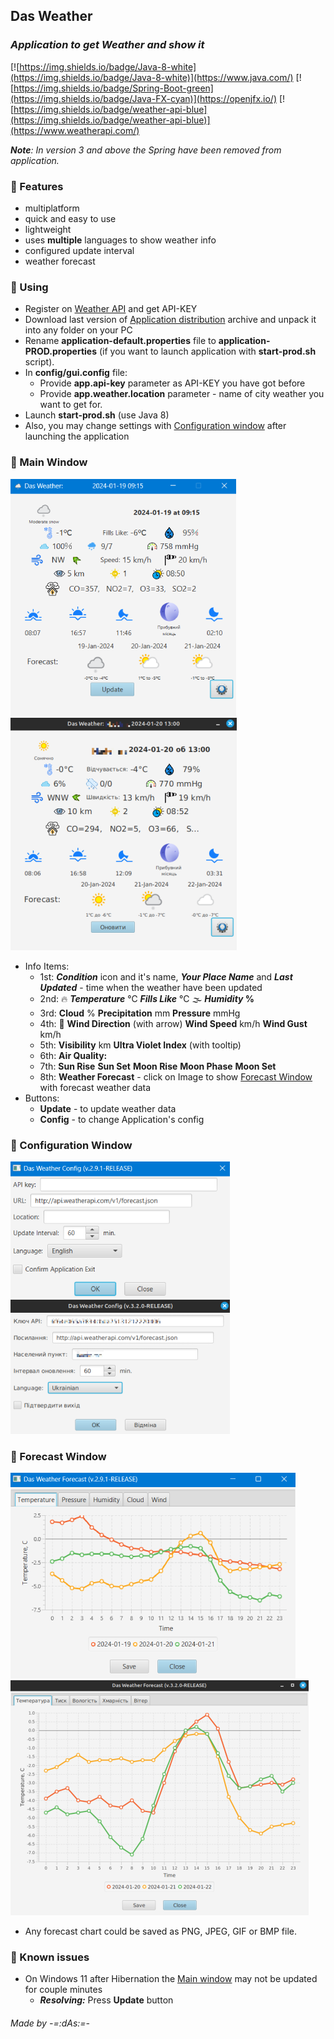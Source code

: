 ## Das Weather
### _Application to get Weather and show it_

[![https://img.shields.io/badge/Java-8-white](https://img.shields.io/badge/Java-8-white)](https://www.java.com/) [![https://img.shields.io/badge/Spring-Boot-green](https://img.shields.io/badge/Java-FX-cyan)](https://openjfx.io/) [![https://img.shields.io/badge/weather-api-blue](https://img.shields.io/badge/weather-api-blue)](https://www.weatherapi.com/)

_**Note**: In version 3 and above the Spring have been removed from application._ 

### 📃 Features
- multiplatform
- quick and easy to use
- lightweight
- uses **multiple** languages to show weather info
- configured update interval
- weather forecast

### 📌 Using
- Register on [Weather API](https://www.weatherapi.com/) and get API-KEY
- Download last version of [Application distribution](https://github.com/anrydas/DasWeather/releases) archive and unpack it into any folder on your PC
- Rename **application-default.properties** file to **application-PROD.properties** (if you want to launch application with **start-prod.sh** script).
- In **config/gui.config** file:
  - Provide **app.api-key** parameter as API-KEY you have got before
  - Provide **app.weather.location** parameter - name of city weather you want to get for.
- Launch **start-prod.sh** (use Java 8)
- Also, you may change settings with [Configuration window](#ConfigWin) after launching the application

### 📜 Main Window<a id='MainWin'/>
![Screenshot](images/WeatherWindow_v2.png) ![Screenshot](images/WeatherWindow_v2_L.png)
- Info Items:
  - 1st: **_Condition_** icon and it's name, **_Your Place Name_** and **_Last Updated_** - time when the weather have been updated  
  - 2nd: 🔥 **_Temperature_** ℃ **_Fills Like_** ℃ 🌫 **_Humidity_ %** 
  - 3rd: **Cloud** % **Precipitation** mm **Pressure** mmHg
  - 4th: 💨 **Wind Direction** (with arrow) **Wind Speed** km/h **Wind Gust** km/h
  - 5th: **Visibility** km **Ultra Violet Index** (with tooltip)
  - 6th: **Air Quality:**
  - 7th: **Sun Rise** **Sun Set** **Moon Rise** **Moon Phase** **Moon Set**
  - 8th: **Weather Forecast** - click on Image to show [Forecast Window](#ForecastWin) with forecast weather data
- Buttons:
  - **Update** - to update weather data
  - **Config** - to change Application's config

### 📜 Configuration Window<a id='ConfigWin'/>
![Screenshot](images/PreferencesWindow.png) ![Screenshot](images/PreferencesWindow_L.png)

### 📜 Forecast Window<a id='ForecastWin'/>
![Screenshot](images/ForecastWindow.png) ![Screenshot](images/ForecastWindow_L.png)
- Any forecast chart could be saved as PNG, JPEG, GIF or BMP file.

### 🐞 Known issues
- On Windows 11 after Hibernation the [Main window](#MainWin) may not be updated for couple minutes
  - **_Resolving:_** Press **Update** button

###### _Made by -=:dAs:=-_